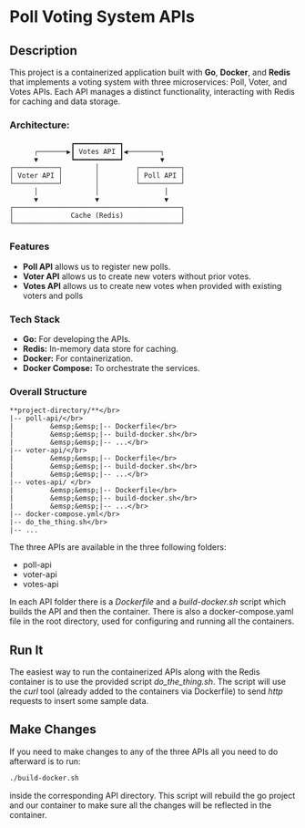 # Poll Voting System APIs

## Description
This project is a containerized application built with **Go**, **Docker**, and **Redis** that implements a voting system with three microservices: Poll, Voter, and Votes APIs. Each API manages a distinct functionality, interacting with Redis for caching and data storage.

### Architecture:
```
               ┏━━━━━━━━━━━┓               
      ┌───────▶┃ Votes API ┃◀────────┐     
      ▼        ┗━━━━━━━━━━━┛         ▼     
┌───────────┐        │         ┌──────────┐
│ Voter API │        │         │ Poll API │
└───────────┘        │         └──────────┘
      │              │                │    
      ▼              ▼                ▼    
┌─────────────────────────────────────────┐
│              Cache (Redis)              │
└─────────────────────────────────────────┘
```

### Features
- **Poll API** allows us to register new polls.
- **Voter API** allows us to create new voters without prior votes.
- **Votes API** allows us to create new votes when provided with existing voters and polls

### Tech Stack
- **Go:** For developing the APIs.
- **Redis:** In-memory data store for caching.
- **Docker:** For containerization.
- **Docker Compose:** To orchestrate the services.

### Overall Structure
```
**project-directory/**</br>
|-- poll-api/</br>
|         &emsp;&emsp;|-- Dockerfile</br>
|         &emsp;&emsp;|-- build-docker.sh</br>
|         &emsp;&emsp;|-- ...</br>
|-- voter-api/</br>
|         &emsp;&emsp;|-- Dockerfile</br>
|         &emsp;&emsp;|-- build-docker.sh</br>
|         &emsp;&emsp;|-- ...</br>
|-- votes-api/ </br>
|         &emsp;&emsp;|-- Dockerfile</br>
|         &emsp;&emsp;|-- build-docker.sh</br>
|         &emsp;&emsp;|-- ...</br>
|-- docker-compose.yml</br>
|-- do_the_thing.sh</br>
|-- ...
```

The three APIs are available in the three following folders:
- poll-api
- voter-api
- votes-api

In each API folder there is a *Dockerfile* and a *build-docker.sh* script which builds the API and then the container. There is also a docker-compose.yaml file in the root directory, used for configuring and running all the containers.

## Run It
The easiest way to run the containerized APIs along with the Redis container is to use the provided script *do_the_thing.sh*. The script will use the *curl* tool (already added to the containers via Dockerfile) to send *http* requests to insert some sample data.


## Make Changes
If you need to make changes to any of the three APIs all you need to do afterward is to run:
```bash
./build-docker.sh
```
inside the corresponding API directory. This script will rebuild the go project and our container to make sure all the changes will be reflected in the container.
